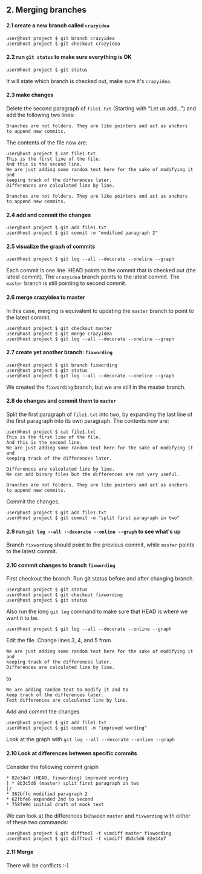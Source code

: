 ## 2. Merging branches

#### 2.1 create a new branch called `crazyidea`

```console
user@host project $ git branch crazyidea
user@host project $ git checkout crazyidea
```

#### 2.2 run `git status` to make sure everything is OK
```console
user@host project $ git status
```
It will state which branch is checked out, make sure it's `crazyidea`.

#### 2.3 make changes

Delete the second paragraph of `file1.txt` (Starting with "Let us add...") and add the following two lines:
```
Branches are not folders. They are like pointers and act as anchors
to append new commits.
```

The contents of the file now are:
```console
user@host project $ cat file1.txt
This is the first line of the file.
And this is the second line.
We are just adding some random text here for the sake of modifying it and
keeping track of the differences later.
Differences are calculated line by line.

Branches are not folders. They are like pointers and act as anchors
to append new commits.
```

#### 2.4 add and commit the changes
```console
user@host project $ git add file1.txt
user@host project $ git commit -m "modified paragraph 2"
```

#### 2.5 visualize the graph of commits
```console
user@host project $ git log --all --decorate --oneline --graph
```
Each commit is one line.
HEAD points to the commit that is checked out (the latest commit).
The `crazyidea` branch points to the latest commit.
The `master` branch is still pointing to second commit.

#### 2.6 merge crazyidea to master

In this case, merging is equivalent to updating the `master` branch to point to the latest commit.

```console
user@host project $ git checkout master
user@host project $ git merge crazyidea
user@host project $ git log --all --decorate --oneline --graph
```

#### 2.7 create yet another branch: `fixwording`
```console
user@host project $ git branch fixwording
user@host project $ git status
user@host project $ git log --all --decorate --oneline --graph
```

We created the `fixwording` branch, but we are still in the master branch.

#### 2.8 do changes and commit them to `master`

Split the first paragraph of `file1.txt` into two, by expanding the last line
of the first paragraph into its own paragraph. The contents now are:
```console
user@host project $ cat file1.txt
This is the first line of the file.
And this is the second line.
We are just adding some random text here for the sake of modifying it and
keeping track of the differences later.

Differences are calculated line by line.
We can add binary files but the differences are not very useful.

Branches are not folders. They are like pointers and act as anchors
to append new commits.
```

Commit the changes.
```console
user@host project $ git add file1.txt
user@host project $ git commit -m "split first paragraph in two"
```

#### 2.9 run `git log --all --decorate --online --graph` to see what's up

Branch `fixwording` should point to the previous commit, while `master` points
to the latest commit.

#### 2.10 commit changes to branch `fixwording`

First checkout the branch. Run git status before and after changing branch.
```console
user@host project $ git status
user@host project $ git checkout fixwording
user@host project $ git status
```

Also run the long `git log` command to make sure that HEAD is where we want it to be.
```console
user@host project $ git log --all --decorate --online --graph
```

Edit the file. Change lines 3, 4, and 5 from
```
We are just adding some random text here for the sake of modifying it and
keeping track of the differences later.
Differences are calculated line by line.
```
to
```
We are adding random text to modify it and to
keep track of the differences later.
Text differences are calculated line by line.
```

Add and commit the changes
```console
user@host project $ git add file1.txt
user@host project $ git commit -m "improved wording"
```

Look at the graph with `git log --all --decorate --online --graph`


#### 2.10 Look at differences between specific commits

Consider the following commit graph
```
* 82e34e7 (HEAD, fixwording) improved wording
| * 8b3c5d6 (master) split first paragraph in two
|/  
* 362bffc modified paragraph 2
* 62fbfe6 expanded 2nd to second
* 758fe9d initial draft of mock text
```

We can look at the differences between `master` and `fixwording` with either of these two commands:
```console
user@host project $ git difftool -t vimdiff master fixwording
user@host project $ git difftool -t vimdiff 8b3c5d6 82e34e7
```

#### 2.11 Merge
There will be conflicts :-)
